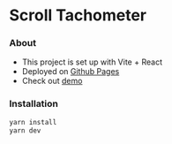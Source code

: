 Scroll Tachometer
==============

### About

* This project is set up with Vite + React
* Deployed on [Github Pages](https://pages.github.com/)
* Check out [demo](https://mthaip.github.io/scroll-tachometer/)

### Installation

``` bash
yarn install
yarn dev
```